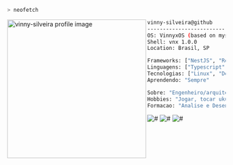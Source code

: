 ```bash
> neofetch
```

<img align="left" src="https://user-images.githubusercontent.com/13592890/126534161-92764060-19de-4e80-b499-ed71ed991c9b.png" alt="vinny-silveira profile image" width="320" />

```bash
vinny-silveira@github
-------------------------
OS: VinnyxOS (based on myself)
Shell: vnx 1.0.0
Location: Brasil, SP

Frameworks: ["NestJS", "React", "NextJS", "Symfony", "Laravel", "Codeigniter",]
Linguagens: ["Typescript", "Javascript", "Java", "PHP", "Apex(Salesforce)", "Python", "SQL"]
Tecnologias: ["Linux", "Docker", "Git", "NodeJS", "Azure DevOps", ...]
Aprendendo: "Sempre"

Sobre: "Engenheiro/arquiteto de software 'T-Shaped' apaixonado pelo que faz"
Hobbies: "Jogar, tocar ukulele/violao, viajar, estudar, curtir a família..."
Formacao: "Analise e Desenvolvimento de Sistemas"
```

<p align="left">
<img alt="#" src="https://visitor-badge.glitch.me/badge?page_id=vinny-silveira.vinny-silveira" /> <img alt="#" src="https://img.shields.io/github/followers/vinny-silveira?color=red" /> <img alt="#" src="https://img.shields.io/github/stars/vinny-silveira?affiliations=OWNER%2CCOLLABORATOR%2CORGANIZATION_MEMBER&color=green" />
</p>
